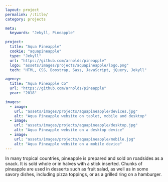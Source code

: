 ```yaml
---
layout: project
permalink: /:title/
category: projects

meta:
  keywords: "Jekyll, Pineapple"

project:
  title: "Aqua Pineapple"
  cookie: "aquapineapple"
  type: "Jekyll"
  url: "https://github.com/arnolds/pineapple"
  logo: "assets/images/projects/aquapineapple/logo.png"
  tech: "HTML, CSS, Boostrap, Sass, JavaScript, jQuery, Jekyll"

agency:
  title: "Aqua Pineapple Co"
  url: "https://github.com/arnolds/pineapple"
  year: "2018"

images:
  - image:
    url: "assets/images/projects/aquapineapple/devices.jpg"
    alt: "Aqua Pineapple website on tablet, mobile and desktop"
  - image:
    url: "assets/images/projects/aquapineapple/desktop.jpg"
    alt: "Aqua Pineapple website on a desktop device"
  - image:
    url: "assets/images/projects/aquapineapple/mobile.jpg"
    alt: "Aqua Pineapple website on a mobile device"
---
```

<p>In many tropical countries, pineapple is prepared and sold on roadsides as a snack. It is sold whole or in halves with a stick inserted. Chunks of pineapple are used in desserts such as fruit salad, as well as in some savory dishes, including pizza toppings, or as a grilled ring on a hamburger.</p>
